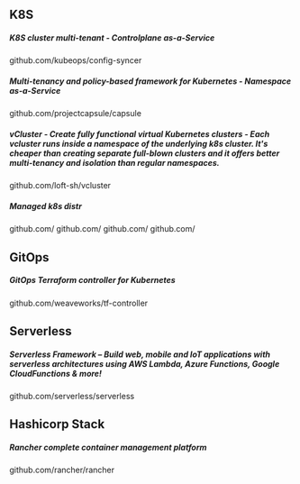 ## K8S
##### K8S cluster multi-tenant - Controlplane as-a-Service
github.com/kubeops/config-syncer
##### Multi-tenancy and policy-based framework for Kubernetes - Namespace as-a-Service
github.com/projectcapsule/capsule
##### vCluster - Create fully functional virtual Kubernetes clusters - Each vcluster runs inside a namespace of the underlying k8s cluster. It's cheaper than creating separate full-blown clusters and it offers better multi-tenancy and isolation than regular namespaces.
github.com/loft-sh/vcluster
##### Managed k8s distr
github.com/
github.com/
github.com/
github.com/

## GitOps
##### GitOps Terraform controller for Kubernetes
github.com/weaveworks/tf-controller

## Serverless
##### Serverless Framework – Build web, mobile and IoT applications with serverless architectures using AWS Lambda, Azure Functions, Google CloudFunctions & more!
github.com/serverless/serverless

## Hashicorp Stack
##### Rancher complete container management platform
github.com/rancher/rancher

